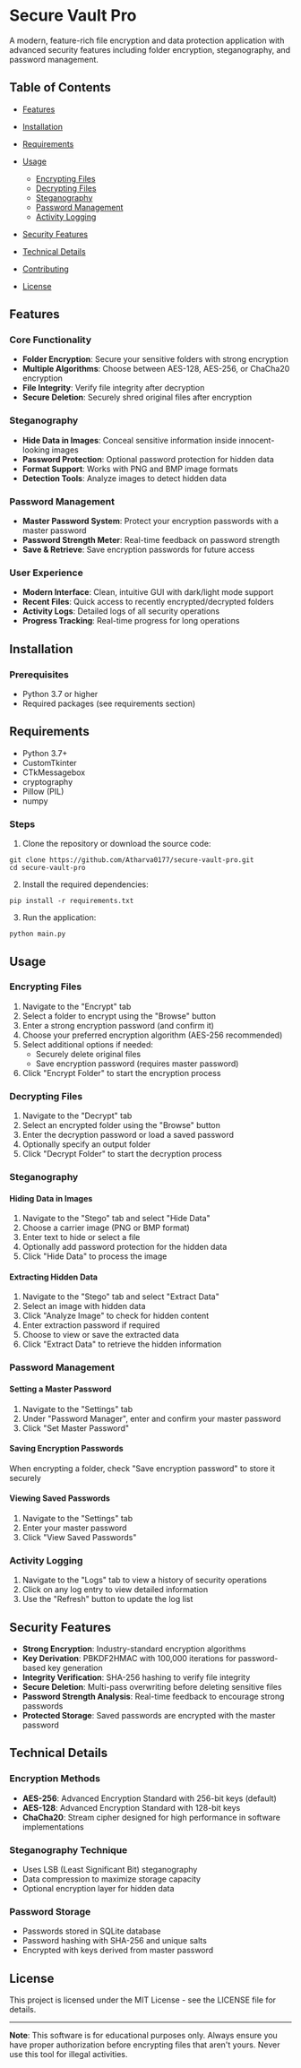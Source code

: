 # Secure Vault Pro

A modern, feature-rich file encryption and data protection application with advanced security features including folder encryption, steganography, and password management.


## Table of Contents

- [Features](#features)
- [Installation](#installation)
- [Requirements](#requirements)
- [Usage](#usage)
  - [Encrypting Files](#encrypting-files)
  - [Decrypting Files](#decrypting-files)
  - [Steganography](#steganography)
  - [Password Management](#password-management)
  - [Activity Logging](#activity-logging)
- [Security Features](#security-features)
- [Technical Details](#technical-details)

- [Contributing](#contributing)
- [License](#license)

## Features

### Core Functionality
- **Folder Encryption**: Secure your sensitive folders with strong encryption
- **Multiple Algorithms**: Choose between AES-128, AES-256, or ChaCha20 encryption
- **File Integrity**: Verify file integrity after decryption
- **Secure Deletion**: Securely shred original files after encryption

### Steganography
- **Hide Data in Images**: Conceal sensitive information inside innocent-looking images
- **Password Protection**: Optional password protection for hidden data
- **Format Support**: Works with PNG and BMP image formats
- **Detection Tools**: Analyze images to detect hidden data

### Password Management
- **Master Password System**: Protect your encryption passwords with a master password
- **Password Strength Meter**: Real-time feedback on password strength
- **Save & Retrieve**: Save encryption passwords for future access

### User Experience
- **Modern Interface**: Clean, intuitive GUI with dark/light mode support
- **Recent Files**: Quick access to recently encrypted/decrypted folders
- **Activity Logs**: Detailed logs of all security operations
- **Progress Tracking**: Real-time progress for long operations

## Installation

### Prerequisites
- Python 3.7 or higher
- Required packages (see requirements section)

## Requirements

- Python 3.7+
- CustomTkinter
- CTkMessagebox
- cryptography
- Pillow (PIL)
- numpy

### Steps
1. Clone the repository or download the source code:
```
git clone https://github.com/Atharva0177/secure-vault-pro.git
cd secure-vault-pro
```
2. Install the required dependencies:
```
pip install -r requirements.txt
```
3. Run the application:
```
python main.py
```



## Usage

### Encrypting Files

1. Navigate to the "Encrypt" tab
2. Select a folder to encrypt using the "Browse" button
3. Enter a strong encryption password (and confirm it)
4. Choose your preferred encryption algorithm (AES-256 recommended)
5. Select additional options if needed:
   - Securely delete original files
   - Save encryption password (requires master password)
6. Click "Encrypt Folder" to start the encryption process


### Decrypting Files

1. Navigate to the "Decrypt" tab
2. Select an encrypted folder using the "Browse" button
3. Enter the decryption password or load a saved password
4. Optionally specify an output folder
5. Click "Decrypt Folder" to start the decryption process

### Steganography

#### Hiding Data in Images
1. Navigate to the "Stego" tab and select "Hide Data"
2. Choose a carrier image (PNG or BMP format)
3. Enter text to hide or select a file
4. Optionally add password protection for the hidden data
5. Click "Hide Data" to process the image

#### Extracting Hidden Data
1. Navigate to the "Stego" tab and select "Extract Data"
2. Select an image with hidden data
3. Click "Analyze Image" to check for hidden content
4. Enter extraction password if required
5. Choose to view or save the extracted data
6. Click "Extract Data" to retrieve the hidden information

### Password Management

#### Setting a Master Password
1. Navigate to the "Settings" tab
2. Under "Password Manager", enter and confirm your master password
3. Click "Set Master Password"

#### Saving Encryption Passwords
When encrypting a folder, check "Save encryption password" to store it securely

#### Viewing Saved Passwords
1. Navigate to the "Settings" tab
2. Enter your master password
3. Click "View Saved Passwords"

### Activity Logging

1. Navigate to the "Logs" tab to view a history of security operations
2. Click on any log entry to view detailed information
3. Use the "Refresh" button to update the log list

## Security Features

- **Strong Encryption**: Industry-standard encryption algorithms
- **Key Derivation**: PBKDF2HMAC with 100,000 iterations for password-based key generation
- **Integrity Verification**: SHA-256 hashing to verify file integrity
- **Secure Deletion**: Multi-pass overwriting before deleting sensitive files
- **Password Strength Analysis**: Real-time feedback to encourage strong passwords
- **Protected Storage**: Saved passwords are encrypted with the master password

## Technical Details

### Encryption Methods
- **AES-256**: Advanced Encryption Standard with 256-bit keys (default)
- **AES-128**: Advanced Encryption Standard with 128-bit keys
- **ChaCha20**: Stream cipher designed for high performance in software implementations

### Steganography Technique
- Uses LSB (Least Significant Bit) steganography
- Data compression to maximize storage capacity
- Optional encryption layer for hidden data

### Password Storage
- Passwords stored in SQLite database
- Password hashing with SHA-256 and unique salts
- Encrypted with keys derived from master password




## License

This project is licensed under the MIT License - see the LICENSE file for details.

---

**Note**: This software is for educational purposes only. Always ensure you have proper authorization before encrypting files that aren't yours. Never use this tool for illegal activities.

<!-- Generated on: 2025-08-29 05:35:32 UTC by Atharva0177 -->

